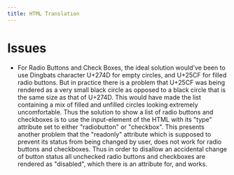 ```yaml
---
title: HTML Translation
---
```


# Issues

* For Radio Buttons and Check Boxes, the ideal solution would've been
  to use Dingbats character U+274D for empty circles, and U+25CF for 
  filled radio buttons. But in practice there is a problem that
  U+25CF was being rendered as a very small black circle as opposed
  to a black circle that is the same size as that of U+274D. This
  would have made the list containing a mix of filled and unfilled
  circles looking extremely uncomfortable. Thus the solution to 
  show a list of radio buttons and checkboxes is to use the input-element
  of the HTML with its "type" attribute set to either "radiobutton" or 
  "checkbox". This presents another problem that the "readonly" attribute
  which is supposed to prevent its status from being changed by user, 
  does not work for radio buttons and checkboxes. Thus in order to 
  disallow an accidental change of button status all unchecked radio buttons
  and checkboxes are rendered as "disabled", which there is an attribute 
  for, and works. 




